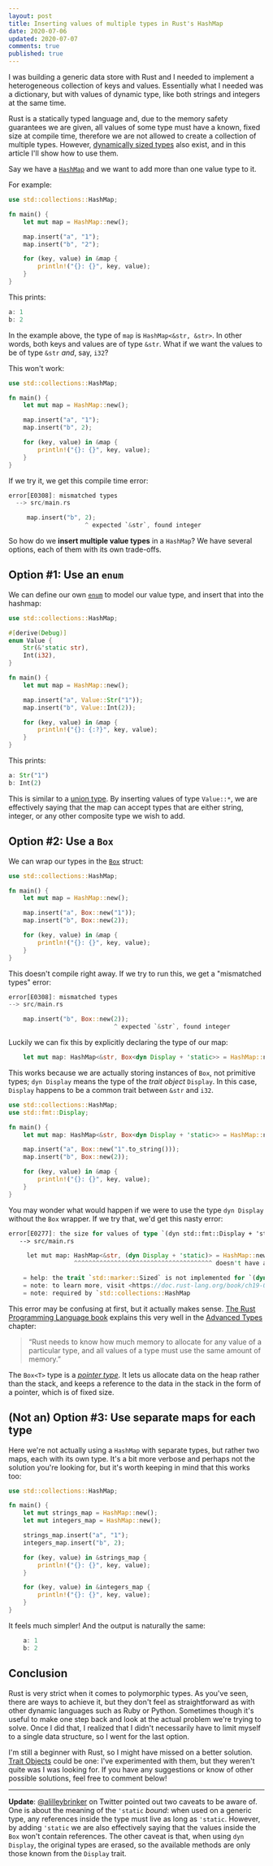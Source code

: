 ```yaml
---
layout: post
title: Inserting values of multiple types in Rust's HashMap
date: 2020-07-06
updated: 2020-07-07
comments: true
published: true
---
```


I was building a generic data store with Rust and I needed to implement a heterogeneous collection of keys and values. Essentially what I needed was a dictionary, but with values of dynamic type, like both strings and integers at the same time.

Rust is a statically typed language and, due to the memory safety guarantees we are given, all values of some type must have a known, fixed size at compile time, therefore we are not allowed to create a collection of multiple types. However, <a href="https://doc.rust-lang.org/reference/dynamically-sized-types.html" rel="external nofollow">dynamically sized types</a> also exist, and in this article I'll show how to use them.

<!--more-->

Say we have a <a href="https://doc.rust-lang.org/std/collections/struct.HashMap.html" rel="external nofollow">`HashMap`</a> and we want to add more than one value type to it.

For example:

```rust
use std::collections::HashMap;

fn main() {
    let mut map = HashMap::new();

    map.insert("a", "1");
    map.insert("b", "2");

    for (key, value) in &map {
        println!("{}: {}", key, value);
    }
}
```

This prints:

```rust
a: 1
b: 2
```

In the example above, the type of `map` is `HashMap<&str, &str>`. In other words, both keys and values are of type `&str`.
What if we want the values to be of type `&str` _and_, say, `i32`?

This won't work:

```rust
use std::collections::HashMap;

fn main() {
    let mut map = HashMap::new();

    map.insert("a", "1");
    map.insert("b", 2);

    for (key, value) in &map {
        println!("{}: {}", key, value);
    }
}
```

If we try it, we get this compile time error:

```rust
error[E0308]: mismatched types
  --> src/main.rs

     map.insert("b", 2);
                     ^ expected `&str`, found integer
```

So how do we **insert multiple value types** in a `HashMap`? We have several options, each of them with its own trade-offs.

## Option #1: Use an `enum`

We can define our own <a href="https://doc.rust-lang.org/std/keyword.enum.html" rel="external nofollow">`enum`</a> to model our value type, and insert that into the hashmap:

```rust
use std::collections::HashMap;

#[derive(Debug)]
enum Value {
    Str(&'static str),
    Int(i32),
}

fn main() {
    let mut map = HashMap::new();

    map.insert("a", Value::Str("1"));
    map.insert("b", Value::Int(2));

    for (key, value) in &map {
        println!("{}: {:?}", key, value);
    }
}
```

This prints:

```rust
a: Str("1")
b: Int(2)
```

This is similar to a <a href="https://doc.rust-lang.org/reference/items/unions.html" rel="external nofollow">union type</a>. By inserting values of type `Value::*`, we are effectively saying that the map can accept types that are either string, integer, or any other composite type we wish to add.

## Option #2: Use a `Box`

We can wrap our types in the <a href="https://doc.rust-lang.org/std/boxed/struct.Box.html" rel="external nofollow" title="std::boxed::Box">`Box`</a> struct:

```rust
use std::collections::HashMap;

fn main() {
    let mut map = HashMap::new();

    map.insert("a", Box::new("1"));
    map.insert("b", Box::new(2));

    for (key, value) in &map {
        println!("{}: {}", key, value);
    }
}
```

This doesn't compile right away. If we try to run this, we get a "mismatched types" error:

```rust
error[E0308]: mismatched types
--> src/main.rs

    map.insert("b", Box::new(2));
                             ^ expected `&str`, found integer
```

Luckily we can fix this by explicitly declaring the type of our map:

```rust
    let mut map: HashMap<&str, Box<dyn Display + 'static>> = HashMap::new();
```

This works because we are actually storing instances of `Box`, not primitive types; `dyn Display` means the type of the _trait object_ `Display`. In this case, `Display` happens to be a common trait between `&str` and `i32`.

```rust
use std::collections::HashMap;
use std::fmt::Display;

fn main() {
    let mut map: HashMap<&str, Box<dyn Display + 'static>> = HashMap::new();

    map.insert("a", Box::new("1".to_string()));
    map.insert("b", Box::new(2));

    for (key, value) in &map {
        println!("{}: {}", key, value);
    }
}
```

You may wonder what would happen if we were to use the type `dyn Display` without the `Box` wrapper. If we try that, we'd get this nasty error:

```rust
error[E0277]: the size for values of type `(dyn std::fmt::Display + 'static)` cannot be known at compilation time
   --> src/main.rs

     let mut map: HashMap<&str, (dyn Display + 'static)> = HashMap::new();
                  ^^^^^^^^^^^^^^^^^^^^^^^^^^^^^^^^^^^^^^ doesn't have a size known at compile-time

    = help: the trait `std::marker::Sized` is not implemented for `(dyn std::fmt::Display + 'static)`
    = note: to learn more, visit <https://doc.rust-lang.org/book/ch19-04-advanced-types.html#dynamically-sized-types-and-the-sized-trait>
    = note: required by `std::collections::HashMap
```

This error may be confusing at first, but it actually makes sense. <a href="https://doc.rust-lang.org/book/" rel="external nofollow">The Rust Programming Language book</a> explains this very well in the <a href="https://doc.rust-lang.org/book/ch19-04-advanced-types.html" rel="external nofollow">Advanced Types</a> chapter:

> “Rust needs to know how much memory to allocate for any value of a particular type, and all values of a type must use the same amount of memory.”

The `Box<T>` type is a <a href="https://doc.rust-lang.org/reference/types/pointer.html" rel="external nofollow">_pointer type_</a>. It lets us allocate data on the heap rather than the stack, and keeps a reference to the data in the stack in the form of a pointer, which is of fixed size.

## (Not an) Option #3: Use separate maps for each type

Here we're not actually using a `HashMap` with separate types, but rather two maps, each with its own type. It's a bit more verbose and perhaps not the solution you're looking for, but it's worth keeping in mind that this works too:

```rust
use std::collections::HashMap;

fn main() {
    let mut strings_map = HashMap::new();
    let mut integers_map = HashMap::new();

    strings_map.insert("a", "1");
    integers_map.insert("b", 2);

    for (key, value) in &strings_map {
        println!("{}: {}", key, value);
    }

    for (key, value) in &integers_map {
        println!("{}: {}", key, value);
    }
}
```

It feels much simpler! And the output is naturally the same:

```rust
    a: 1
    b: 2
```

## Conclusion

Rust is very strict when it comes to polymorphic types. As you've seen, there are ways to achieve it, but they don't feel as straightforward as with other dynamic languages such as Ruby or Python. Sometimes though it's useful to make one step back and look at the actual problem we're trying to solve. Once I did that, I realized that I didn't necessarily have to limit myself to a single data structure, so I went for the last option.

I'm still a beginner with Rust, so I might have missed on a better solution. <a href="https://doc.rust-lang.org/book/ch17-02-trait-objects.html" rel="external nofollow">Trait Objects</a> could be one: I've experimented with them, but they weren't quite was I was looking for. If you have any suggestions or know of other possible solutions, feel free to comment below!

---

**Update**: <a href="https://twitter.com/alilleybrinker/status/1280185393258926088" rel="external nofollow">@alilleybrinker</a> on Twitter pointed out two caveats to be aware of. One is about the meaning of the `'static` _bound_: when used on a generic type, any references inside the type must live as long as `'static`. However, by adding `'static` we are also effectively saying that the values inside the `Box` won't contain references. The other caveat is that, when using `dyn Display`, the original types are erased, so the available methods are only those known from the `Display` trait.
